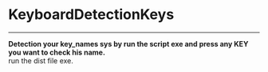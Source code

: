 # KeyboardDetectionKeys
***********************
**Detection your key_names sys by run the script exe and press any KEY you want to check his name.**
<br> run the dist file exe. </br>
